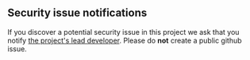 ## Security issue notifications

If you discover a potential security issue in this project we ask that you notify [the project's lead developer](https://github.com/RustanLeino). Please do **not** create a public github issue.
